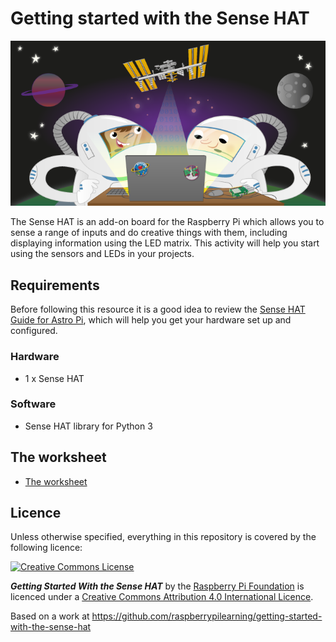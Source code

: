 # Getting started with the Sense HAT

![](cover.png)

The Sense HAT is an add-on board for the Raspberry Pi which allows you to sense a range of inputs and do creative things with them, including displaying information using the LED matrix. This activity will help you start using the sensors and LEDs in your projects.

## Requirements

Before following this resource it is a good idea to review the [Sense HAT Guide for Astro Pi](https://www.raspberrypi.org/learning/astro-pi-guide/), which will help you get your hardware set up and configured.

### Hardware

- 1 x Sense HAT

### Software

- Sense HAT library for Python 3

## The worksheet

- [The worksheet](worksheet.md)

## Licence

Unless otherwise specified, everything in this repository is covered by the following licence:

[![Creative Commons License](http://i.creativecommons.org/l/by-sa/4.0/88x31.png)](http://creativecommons.org/licenses/by-sa/4.0/)

***Getting Started With the Sense HAT*** by the [Raspberry Pi Foundation](https://www.raspberrypi.org) is licenced under a [Creative Commons Attribution 4.0 International Licence](http://creativecommons.org/licenses/by-sa/4.0/).

Based on a work at https://github.com/raspberrypilearning/getting-started-with-the-sense-hat
